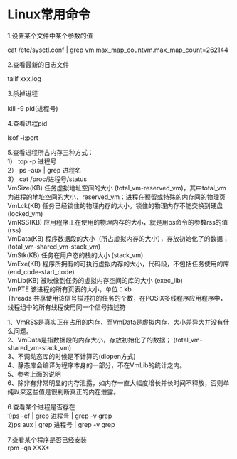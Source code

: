 # Linux常用命令

1.设置某个文件中某个参数的值

cat /etc/sysctl.conf | grep vm.max_map_countvm.max_map_count=262144

2.查看最新的日志文件 

tailf xxx.log

3.杀掉进程

kill -9 pid(进程号)

4.查看进程pid

lsof -i:port

5.查看进程所占内存三种方式：  
1） top -p 进程号  
2） ps -aux | grep 进程名   
3） cat /proc/进程号/status  
VmSize(KB) 任务虚拟地址空间的大小 (total_vm-reserved_vm)，其中total_vm为进程的地址空间的大小，reserved_vm：进程在预留或特殊的内存间的物理页   
VmLck(KB) 任务已经锁住的物理内存的大小。锁住的物理内存不能交换到硬盘 (locked_vm)   
VmRSS(KB) 应用程序正在使用的物理内存的大小，就是用ps命令的参数rss的值 (rss)   
VmData(KB) 程序数据段的大小（所占虚拟内存的大小），存放初始化了的数据； (total_vm-shared_vm-stack_vm)   
VmStk(KB) 任务在用户态的栈的大小 (stack_vm)   
VmExe(KB) 程序所拥有的可执行虚拟内存的大小，代码段，不包括任务使用的库 (end_code-start_code)   
VmLib(KB) 被映像到任务的虚拟内存空间的库的大小 (exec_lib)   
VmPTE 该进程的所有页表的大小，单位：kb   
Threads 共享使用该信号描述符的任务的个数，在POSIX多线程序应用程序中，线程组中的所有线程使用同一个信号描述符  

1、VmRSS是真实正在占用的内存，而VmData是虚拟内存，大小差异大并没有什么问题。   
2、VmData是指数据段的内存大小，存放初始化了的数据； (total_vm-shared_vm-stack_vm)   
3、不调动态库的时候是不计算的(dlopen方式)   
4、静态库会编译为程序本身的一部分，不在VmLib的统计之内。   
5、参考上面的说明   
6、除非有非常明显的内存泄露，如内存一直大幅度增长并长时间不释放，否则单纯以来这些值是很判断真正的内在泄露。  

6.查看某个进程是否存在  
1)ps -ef | grep 进程号 | grep -v grep   
2)ps aux | grep 进程号 | grep -v grep 

7.查看某个程序是否已经安装  
rpm -qa XXX* 

